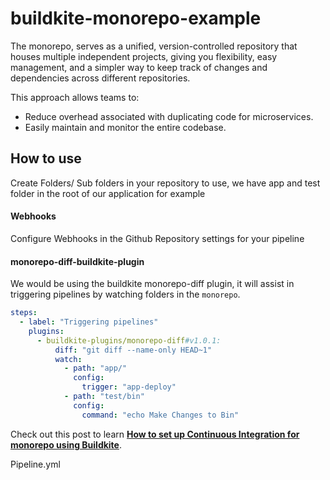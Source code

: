 # buildkite-monorepo-example

The monorepo, serves as a unified, version-controlled repository that houses multiple independent projects, giving you flexibility, easy management, and a simpler way to keep track of changes and dependencies across different repositories.

This approach allows teams to:
* Reduce overhead associated with duplicating code for microservices.
* Easily maintain and monitor the entire codebase.
  
## How to use

Create Folders/ Sub folders in your repository to use, we have app and test folder in the root of our application for example

#### Webhooks

Configure Webhooks in the Github Repository settings for your pipeline

#### monorepo-diff-buildkite-plugin
We would be using the buildkite monorepo-diff plugin, it will assist in triggering pipelines by watching folders in the `monorepo`.

```yaml
steps:
  - label: "Triggering pipelines"
    plugins:
      - buildkite-plugins/monorepo-diff#v1.0.1:
          diff: "git diff --name-only HEAD~1"
          watch:
            - path: "app/"
              config:
                trigger: "app-deploy"
            - path: "test/bin"
              config:
                command: "echo Make Changes to Bin"
```

Check out this post to learn [**How to set up Continuous Integration for monorepo using Buildkite**](https://adikari.medium.com/set-up-continuous-integration-for-monorepo-using-buildkite-61539bb0ed76).


Pipeline.yml
